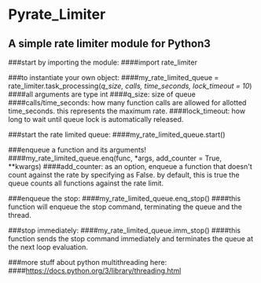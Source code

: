 # Pyrate_Limiter
## A simple rate limiter module for Python3

###start by importing the module:
	####import rate_limiter

###to instantiate your own object:
	####my_rate_limited_queue = rate_limiter.task_processing(*q_size, calls, time_seconds, lock_timeout = 10*)
	####all arguments are type int
	####q_size: size of queue
	####calls/time_seconds: how many function calls are allowed for allotted time_seconds. this represents the maximum rate.
	####lock_timeout: how long to wait until queue lock is automatically released.

###start the rate limited queue:
	####my_rate_limited_queue.start()


###enqueue a function and its arguments!
	####my_rate_limited_queue.enq(func, *args, add_counter = True, **kwargs)
	####add_counter: as an option, enqueue a function that doesn't count against the rate by specifying as False. by default, this is true the queue counts all functions against the rate limit.

###enqueue the stop:
	####my_rate_limited_queue.enq_stop()
	####this function will enqueue the stop command, terminating the queue and the thread.

###stop immediately:
	####my_rate_limited_queue.imm_stop()
	####this function sends the stop command immediately and terminates the queue at the next loop evaluation. 

###more stuff about python multithreading here:
	####https://docs.python.org/3/library/threading.html

